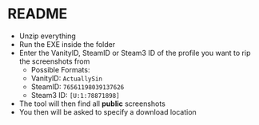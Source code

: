 # README

- Unzip everything
- Run the EXE inside the folder
- Enter the VanityID, SteamID or Steam3 ID of the profile you want to rip the screenshots from
    - Possible Formats:
    - VanityID: ``ActuallySin``
    - SteamID: ``76561198039137626``
    - Steam3 ID: ``[U:1:78871898]``
- The tool will then find all **public** screenshots
- You then will be asked to specify a download location